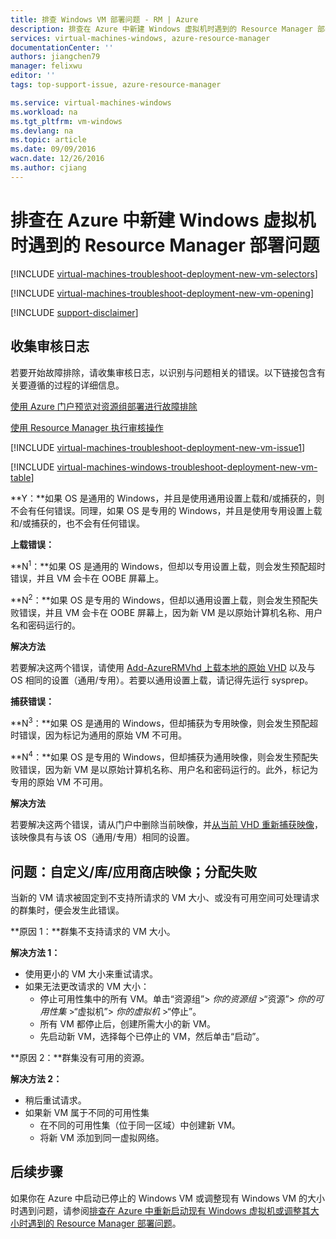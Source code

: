 ```yaml
---
title: 排查 Windows VM 部署问题 - RM | Azure
description: 排查在 Azure 中新建 Windows 虚拟机时遇到的 Resource Manager 部署问题
services: virtual-machines-windows, azure-resource-manager
documentationCenter: ''
authors: jiangchen79
manager: felixwu
editor: ''
tags: top-support-issue, azure-resource-manager

ms.service: virtual-machines-windows
ms.workload: na
ms.tgt_pltfrm: vm-windows
ms.devlang: na
ms.topic: article
ms.date: 09/09/2016
wacn.date: 12/26/2016
ms.author: cjiang
---
```


# 排查在 Azure 中新建 Windows 虚拟机时遇到的 Resource Manager 部署问题

[!INCLUDE [virtual-machines-troubleshoot-deployment-new-vm-selectors](../../includes/virtual-machines-windows-troubleshoot-deployment-new-vm-selectors-include.md)]

[!INCLUDE [virtual-machines-troubleshoot-deployment-new-vm-opening](../../includes/virtual-machines-troubleshoot-deployment-new-vm-opening-include.md)]

[!INCLUDE [support-disclaimer](../../includes/support-disclaimer.md)]

## 收集审核日志

若要开始故障排除，请收集审核日志，以识别与问题相关的错误。以下链接包含有关要遵循的过程的详细信息。

[使用 Azure 门户预览对资源组部署进行故障排除](../azure-resource-manager/resource-manager-troubleshoot-deployments-portal.md)

[使用 Resource Manager 执行审核操作](../azure-resource-manager/resource-group-audit.md)

[!INCLUDE [virtual-machines-troubleshoot-deployment-new-vm-issue1](../../includes/virtual-machines-troubleshoot-deployment-new-vm-issue1-include.md)]

[!INCLUDE [virtual-machines-windows-troubleshoot-deployment-new-vm-table](../../includes/virtual-machines-windows-troubleshoot-deployment-new-vm-table.md)]

**Y：**如果 OS 是通用的 Windows，并且是使用通用设置上载和/或捕获的，则不会有任何错误。同理，如果 OS 是专用的 Windows，并且是使用专用设置上载和/或捕获的，也不会有任何错误。

**上载错误：**

**N<sup>1</sup>：**如果 OS 是通用的 Windows，但却以专用设置上载，则会发生预配超时错误，并且 VM 会卡在 OOBE 屏幕上。

**N<sup>2</sup>：**如果 OS 是专用的 Windows，但却以通用设置上载，则会发生预配失败错误，并且 VM 会卡在 OOBE 屏幕上，因为新 VM 是以原始计算机名称、用户名和密码运行的。

**解决方法**

若要解决这两个错误，请使用 [Add-AzureRMVhd 上载本地的原始 VHD](https://msdn.microsoft.com/zh-cn/library/mt603554.aspx) 以及与 OS 相同的设置（通用/专用）。若要以通用设置上载，请记得先运行 sysprep。

**捕获错误：**

**N<sup>3</sup>：**如果 OS 是通用的 Windows，但却捕获为专用映像，则会发生预配超时错误，因为标记为通用的原始 VM 不可用。

**N<sup>4</sup>：**如果 OS 是专用的 Windows，但却捕获为通用映像，则会发生预配失败错误，因为新 VM 是以原始计算机名称、用户名和密码运行的。此外，标记为专用的原始 VM 不可用。

**解决方法**

若要解决这两个错误，请从门户中删除当前映像，并[从当前 VHD 重新捕获映像](./virtual-machines-windows-capture-image.md)，该映像具有与该 OS（通用/专用）相同的设置。

## 问题：自定义/库/应用商店映像；分配失败
当新的 VM 请求被固定到不支持所请求的 VM 大小、或没有可用空间可处理请求的群集时，便会发生此错误。

**原因 1：**群集不支持请求的 VM 大小。

**解决方法 1：**

- 使用更小的 VM 大小来重试请求。
- 如果无法更改请求的 VM 大小：
  - 停止可用性集中的所有 VM。单击“资源组”> *你的资源组* >“资源”> *你的可用性集* >“虚拟机”> *你的虚拟机* >“停止”。
  - 所有 VM 都停止后，创建所需大小的新 VM。
  - 先启动新 VM，选择每个已停止的 VM，然后单击“启动”。

**原因 2：**群集没有可用的资源。

**解决方法 2：**

- 稍后重试请求。
- 如果新 VM 属于不同的可用性集
  - 在不同的可用性集（位于同一区域）中创建新 VM。
  - 将新 VM 添加到同一虚拟网络。

## 后续步骤
如果你在 Azure 中启动已停止的 Windows VM 或调整现有 Windows VM 的大小时遇到问题，请参阅[排查在 Azure 中重新启动现有 Windows 虚拟机或调整其大小时遇到的 Resource Manager 部署问题](./virtual-machines-windows-restart-resize-error-troubleshooting.md)。

<!---HONumber=Mooncake_Quality_Review_1215_2016-->